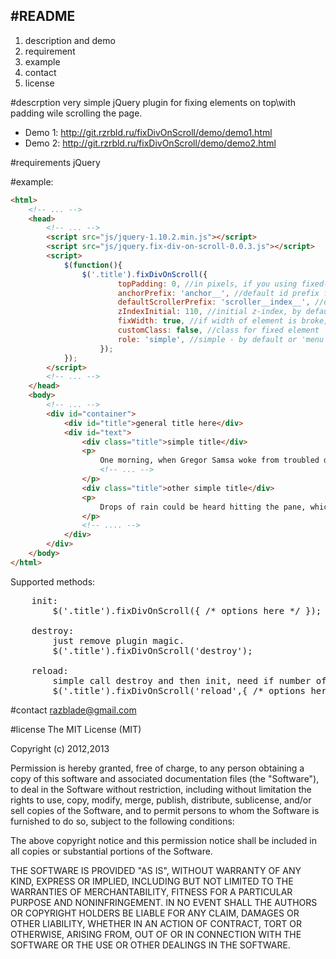 ﻿#README 
----------------
1. description and demo
2. requirement
3. example
4. contact
5. license

#descrption
very simple jQuery plugin for fixing elements on top\with padding wile scrolling the page.
* Demo 1: http://git.rzrbld.ru/fixDivOnScroll/demo/demo1.html 
* Demo 2: http://git.rzrbld.ru/fixDivOnScroll/demo/demo2.html

#requirements
jQuery

#example:
```html
<html>
    <!-- ... -->
    <head>
        <!-- ... -->
        <script src="js/jquery-1.10.2.min.js"></script>
        <script src="js/jquery.fix-div-on-scroll-0.0.3.js"></script>
        <script>
            $(function(){
                $('.title').fixDivOnScroll({
                        topPadding: 0, //in pixels, if you using fixed-to-top nav-bar or somthing like that
                        anchorPrefix: 'anchor__', //default id prefix for anchor id
                        defaultScrollerPrefix: 'scroller__index__', //default pattern for div id, only if div doesn't have an id
                        zIndexInitial: 110, //initial z-index, by default set 100
                        fixWidth: true, //if width of element is broke, try set to false
                        customClass: false, //class for fixed element
                        role: 'simple', //simple - by default or 'menu' - for menue-like 
                    });
            });
        </script>
        <!-- ... -->
    </head>
    <body>
        <!-- ... -->
        <div id="container">
            <div id="title">general title here</div>
            <div id="text">
                <div class="title">simple title</div>
                <p>
                    One morning, when Gregor Samsa woke from troubled dreams, he found himself transformed in his bed into a horrible vermin. He lay on his armour-like back, and if he lifted his head a 
                    <!-- ... -->
                </p>
                <div class="title">other simple title</div>
                <p>
                    Drops of rain could be heard hitting the pane, which made him feel quite sad. "How about if I sleep a little bit longer and forget all this nonsense
                </p>
                <!-- .... -->
            </div>
        </div>
    </body>
</html>
```
Supported methods:
<pre>
    init:
        $('.title').fixDivOnScroll({ /* options here */ });

    destroy:
        just remove plugin magic.
        $('.title').fixDivOnScroll('destroy');

    reload:
        simple call destroy and then init, need if number of titles dunamicly changes
        $('.title').fixDivOnScroll('reload',{ /* options here */ })
</pre>

#contact
razblade@gmail.com

#license
The MIT License (MIT)

Copyright (c) 2012,2013

Permission is hereby granted, free of charge, to any person obtaining a copy
of this software and associated documentation files (the "Software"), to deal
in the Software without restriction, including without limitation the rights
to use, copy, modify, merge, publish, distribute, sublicense, and/or sell
copies of the Software, and to permit persons to whom the Software is
furnished to do so, subject to the following conditions:

The above copyright notice and this permission notice shall be included in
all copies or substantial portions of the Software.

THE SOFTWARE IS PROVIDED "AS IS", WITHOUT WARRANTY OF ANY KIND, EXPRESS OR
IMPLIED, INCLUDING BUT NOT LIMITED TO THE WARRANTIES OF MERCHANTABILITY,
FITNESS FOR A PARTICULAR PURPOSE AND NONINFRINGEMENT. IN NO EVENT SHALL THE
AUTHORS OR COPYRIGHT HOLDERS BE LIABLE FOR ANY CLAIM, DAMAGES OR OTHER
LIABILITY, WHETHER IN AN ACTION OF CONTRACT, TORT OR OTHERWISE, ARISING FROM,
OUT OF OR IN CONNECTION WITH THE SOFTWARE OR THE USE OR OTHER DEALINGS IN
THE SOFTWARE.


